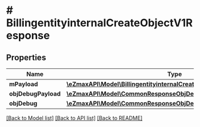 # # BillingentityinternalCreateObjectV1Response

## Properties

Name | Type | Description | Notes
------------ | ------------- | ------------- | -------------
**mPayload** | [**\eZmaxAPI\Model\BillingentityinternalCreateObjectV1ResponseMPayload**](BillingentityinternalCreateObjectV1ResponseMPayload.md) |  |
**objDebugPayload** | [**\eZmaxAPI\Model\CommonResponseObjDebugPayload**](CommonResponseObjDebugPayload.md) |  | [optional]
**objDebug** | [**\eZmaxAPI\Model\CommonResponseObjDebug**](CommonResponseObjDebug.md) |  | [optional]

[[Back to Model list]](../../README.md#models) [[Back to API list]](../../README.md#endpoints) [[Back to README]](../../README.md)

